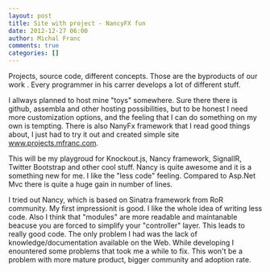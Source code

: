 ```yaml
---
layout: post
title: Site with project - NancyFX fun
date: 2012-12-27 06:00
author: Michal Franc
comments: true
categories: []
---
```

<p>Projects, source code, different concepts. Those are the byproducts of our work . Every programmer in his carrer develops a lot of different stuff.</p>
<p>I allways planned to host mine "toys" somewhere. Sure there there is github, assembla and other hosting possibilities, but to be honest I need more customization options, and the feeling that I can do something on my own is tempting. There is also NanyFx framework that I read good things about, I just had to try it out and created simple site <a href="http://www.projects.mfranc.com">www.projects.mfranc.com</a>.</p>
<p>This will be my playgroud for Knockout.js, Nancy framework, SignalIR, Twitter Bootstrap and other cool stuff. Nancy is quite awesome and it is a something new for me. I like the "less code" feeling. Compared to Asp.Net Mvc there is quite a huge gain in number of lines.</p>
<p>I tried out Nancy, which is based on Sinatra framework from RoR community. My first impressionit is good. I like the whole idea of writing less code. Also I think that "modules" are more readable and maintanable beacuse you are forced to simplify your "controller" layer. This leads to really good code. The only problem I had was the lack of knowledge/documentation available on the Web. While developing I enountered some problems that took me a while to fix. This won't be a problem with more mature product, bigger community and adoption rate.</p>
